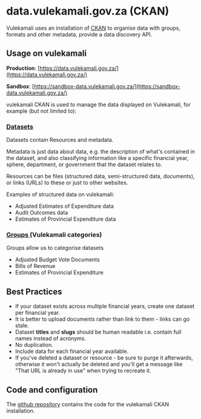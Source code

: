 # data.vulekamali.gov.za \(CKAN\)

Vulekamali uses an installation of [CKAN](https://ckan.org/) to organise data with groups, formats and other metadata, provide a data discovery API.

## Usage on vulekamali

**Production**: [https://data.vulekamali.gov.za/](https://data.vulekamali.gov.za/)

**Sandbox**: [https://sandbox-data.vulekamali.gov.za/](https://sandbox-data.vulekamali.gov.za/)

vulekamali CKAN is used to manage the data displayed on Vulekamali, for example \(but not limited to\):

### [Datasets](https://data.vulekamali.gov.za/dataset)

Datasets contain Resources and metadata.

Metadata is just data about data, e.g. the description of what's contained in the dataset, and also classifying information like a specific financial year, sphere, department, or government that the dataset relates to.

Resources can be files \(structured data, semi-structured data, documents\), or links \(URLs\) to these or just to other websites.

Examples of structured data on vulekamali:

* Adjusted Estimates of Expenditure data
* Audit Outcomes data
* Estimates of Provincial Expenditure data

### [Groups ](https://data.vulekamali.gov.za/group)\(Vulekamali categories\)

Groups allow us to categorise datasets

* Adjusted Budget Vote Documents
* Bills of Revenue
* Estimates of Provincial Expenditure

## Best Practices

* If your dataset exists across multiple financial years, create one dataset per financial year.
* It is better to upload documents rather than link to them - links can go stale.
* Dataset **titles** and **slugs** should be human readable i.e. contain full names instead of acronyms.
* No duplication.
* Include data for each financial year available.
* If you've deleted a dataset or resource - be sure to purge it afterwards, otherwise it won't actually be deleted and you'll get a message like "That URL is already in use" when trying to recreate it.

## Code and configuration

The [github repository](https://github.com/vulekamali/treasury-ckan) contains the code for the vulekamali CKAN installation.

